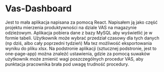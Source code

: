 # Vas-Dashboard

Jest to mała aplikacja napisana za pomocą React. Napisałem ją jako część projektu mierzenia produktywności na dziale VAS na magazynie odzieżowym.
Aplikacja pobiera dane z bazy MySQL aby wyświetlić je w formie tabeli. Użytkownik może wybrać przedział czasowy dla tych danych (np dziś, albo cały poprzedni tydzień)
Ma tez możliwość eksportowania wyniku do pliku xlsx. Na podstronie aplikacji (sztucznej podstronie, jest to one-page-app) można znaleźć ustawienia, gdzie za pomocą suwaków użytkownik może zmienić wagi poszczególnych procedur VAS, aby punktacja pracownika brała pod uwagę trudność procedury.
